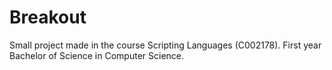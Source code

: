 # Breakout
Small project made in the course Scripting Languages (C002178). First year Bachelor of Science in Computer Science.
